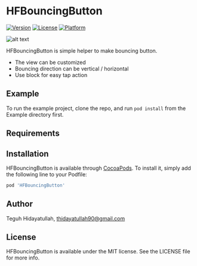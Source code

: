 # HFBouncingButton

[![Version](https://img.shields.io/cocoapods/v/HFBouncingButton.svg?style=flat)](http://cocoapods.org/pods/HFBouncingButton)
[![License](https://img.shields.io/cocoapods/l/HFBouncingButton.svg?style=flat)](http://cocoapods.org/pods/HFBouncingButton)
[![Platform](https://img.shields.io/cocoapods/p/HFBouncingButton.svg?style=flat)](http://cocoapods.org/pods/HFBouncingButton)

![alt text][logo]

[logo]: https://github.com/thidayatullah/HFBouncingButton/blob/master/demo.gif "Bouncing Button"



HFBouncingButton is simple helper to make bouncing button.

* The view can be customized
* Bouncing direction can be vertical / horizontal
* Use block for easy tap action


## Example

To run the example project, clone the repo, and run `pod install` from the Example directory first.

## Requirements

## Installation

HFBouncingButton is available through [CocoaPods](http://cocoapods.org). To install
it, simply add the following line to your Podfile:

```ruby
pod 'HFBouncingButton'
```

## Author

Teguh Hidayatullah, thidayatullah90@gmail.com

## License

HFBouncingButton is available under the MIT license. See the LICENSE file for more info.
